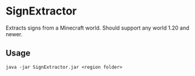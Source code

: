 # SignExtractor

Extracts signs from a Minecraft world.
Should support any world 1.20 and newer.

## Usage

`java -jar SignExtractor.jar <region folder>`
